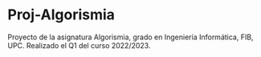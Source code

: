 # Proj-Algorismia
Proyecto de la asignatura Algorismia, grado en Ingeniería Informática, FIB, UPC. Realizado el Q1 del curso 2022/2023.
